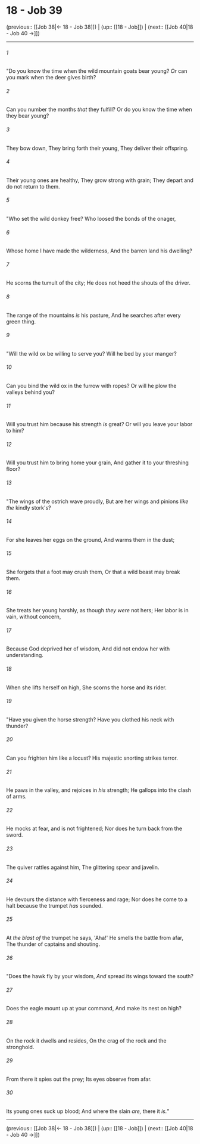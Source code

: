 # 18 - Job 39

(previous:: [[Job 38|← 18 - Job 38]]) | (up:: [[18 - Job]]) | (next:: [[Job 40|18 - Job 40 →]])

***


###### 1 
"Do you know the time when the wild mountain goats bear young? _Or_ can you mark when the deer gives birth? 

###### 2 
Can you number the months _that_ they fulfill? Or do you know the time when they bear young? 

###### 3 
They bow down, They bring forth their young, They deliver their offspring. 

###### 4 
Their young ones are healthy, They grow strong with grain; They depart and do not return to them. 

###### 5 
"Who set the wild donkey free? Who loosed the bonds of the onager, 

###### 6 
Whose home I have made the wilderness, And the barren land his dwelling? 

###### 7 
He scorns the tumult of the city; He does not heed the shouts of the driver. 

###### 8 
The range of the mountains _is_ his pasture, And he searches after every green thing. 

###### 9 
"Will the wild ox be willing to serve you? Will he bed by your manger? 

###### 10 
Can you bind the wild ox in the furrow with ropes? Or will he plow the valleys behind you? 

###### 11 
Will you trust him because his strength _is_ great? Or will you leave your labor to him? 

###### 12 
Will you trust him to bring home your grain, And gather it to your threshing floor? 

###### 13 
"The wings of the ostrich wave proudly, But are her wings and pinions _like the_ kindly stork's? 

###### 14 
For she leaves her eggs on the ground, And warms them in the dust; 

###### 15 
She forgets that a foot may crush them, Or that a wild beast may break them. 

###### 16 
She treats her young harshly, as though _they were_ not hers; Her labor is in vain, without concern, 

###### 17 
Because God deprived her of wisdom, And did not endow her with understanding. 

###### 18 
When she lifts herself on high, She scorns the horse and its rider. 

###### 19 
"Have you given the horse strength? Have you clothed his neck with thunder? 

###### 20 
Can you frighten him like a locust? His majestic snorting strikes terror. 

###### 21 
He paws in the valley, and rejoices in _his_ strength; He gallops into the clash of arms. 

###### 22 
He mocks at fear, and is not frightened; Nor does he turn back from the sword. 

###### 23 
The quiver rattles against him, The glittering spear and javelin. 

###### 24 
He devours the distance with fierceness and rage; Nor does he come to a halt because the trumpet _has_ sounded. 

###### 25 
At _the blast of_ the trumpet he says, 'Aha!' He smells the battle from afar, The thunder of captains and shouting. 

###### 26 
"Does the hawk fly by your wisdom, _And_ spread its wings toward the south? 

###### 27 
Does the eagle mount up at your command, And make its nest on high? 

###### 28 
On the rock it dwells and resides, On the crag of the rock and the stronghold. 

###### 29 
From there it spies out the prey; Its eyes observe from afar. 

###### 30 
Its young ones suck up blood; And where the slain _are,_ there it _is._"

***

(previous:: [[Job 38|← 18 - Job 38]]) | (up:: [[18 - Job]]) | (next:: [[Job 40|18 - Job 40 →]])
